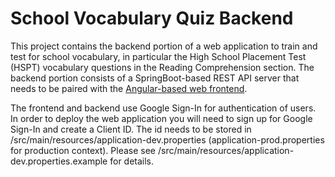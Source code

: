 # School Vocabulary Quiz Backend

This project contains the backend portion of a web application to train and test for school vocabulary, in particular the High School Placement Test (HSPT) vocabulary 
questions in the Reading Comprehension section. 
The backend portion consists of a SpringBoot-based REST API server that needs to be paired with the [Angular-based web frontend](https://github.com/alexkotopoulis/HsptWeb).

The frontend and backend use Google Sign-In for authentication of users. In order to deploy the web application you will need to sign up for Google Sign-In and create a Client ID. The id needs to be stored in /src/main/resources/application-dev.properties (application-prod.properties for production context). Please see /src/main/resources/application-dev.properties.example for details.
